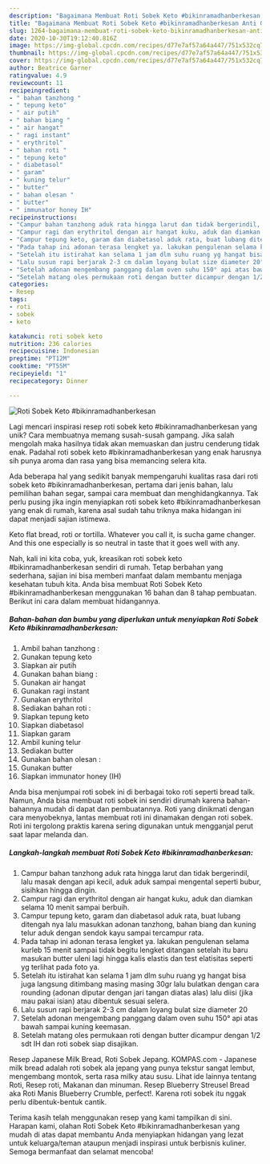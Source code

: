 ```yaml
---
description: "Bagaimana Membuat Roti Sobek Keto #bikinramadhanberkesan Anti Gagal"
title: "Bagaimana Membuat Roti Sobek Keto #bikinramadhanberkesan Anti Gagal"
slug: 1264-bagaimana-membuat-roti-sobek-keto-bikinramadhanberkesan-anti-gagal
date: 2020-10-30T19:12:40.816Z
image: https://img-global.cpcdn.com/recipes/d77e7af57a64a447/751x532cq70/roti-sobek-keto-bikinramadhanberkesan-foto-resep-utama.jpg
thumbnail: https://img-global.cpcdn.com/recipes/d77e7af57a64a447/751x532cq70/roti-sobek-keto-bikinramadhanberkesan-foto-resep-utama.jpg
cover: https://img-global.cpcdn.com/recipes/d77e7af57a64a447/751x532cq70/roti-sobek-keto-bikinramadhanberkesan-foto-resep-utama.jpg
author: Beatrice Garner
ratingvalue: 4.9
reviewcount: 11
recipeingredient:
- " bahan tanzhong "
- " tepung keto"
- " air putih"
- " bahan biang "
- " air hangat"
- " ragi instant"
- " erythritol"
- " bahan roti "
- " tepung keto"
- " diabetasol"
- " garam"
- " kuning telur"
- " butter"
- " bahan olesan "
- " butter"
- " immunator honey IH"
recipeinstructions:
- "Campur bahan tanzhong aduk rata hingga larut dan tidak bergerindil, lalu masak dengan api kecil, aduk aduk sampai mengental seperti bubur, sisihkan hingga dingin."
- "Campur ragi dan erythritol dengan air hangat kuku, aduk dan diamkan selama 10 menit sampai berbuih."
- "Campur tepung keto, garam dan diabetasol aduk rata, buat lubang ditengah nya lalu masukkan adonan tanzhong, bahan biang dan kuning telur aduk dengan sendok kayu sampai tercampur rata."
- "Pada tahap ini adonan terasa lengket ya. lakukan pengulenan selama kurleb 15 menit sampai tidak begitu lengket ditangan setelah itu baru masukan butter uleni lagi hingga kalis elastis dan test elatisitas seperti yg terlihat pada foto ya."
- "Setelah itu istirahat kan selama 1 jam dlm suhu ruang yg hangat bisa juga langsung ditimbang masing masing 30gr lalu bulatkan dengan cara rounding (adonan diputar dengan jari tangan diatas alas) lalu diisi (jika mau pakai isian) atau dibentuk sesuai selera."
- "Lalu susun rapi berjarak 2-3 cm dalam loyang bulat size diameter 20"
- "Setelah adonan mengembang panggang dalam oven suhu 150° api atas bawah sampai kuning keemasan."
- "Setelah matang oles permukaan roti dengan butter dicampur dengan 1/2 sdt IH dan roti sobek siap disajikan."
categories:
- Resep
tags:
- roti
- sobek
- keto

katakunci: roti sobek keto 
nutrition: 236 calories
recipecuisine: Indonesian
preptime: "PT12M"
cooktime: "PT55M"
recipeyield: "1"
recipecategory: Dinner

---
```



![Roti Sobek Keto #bikinramadhanberkesan](https://img-global.cpcdn.com/recipes/d77e7af57a64a447/751x532cq70/roti-sobek-keto-bikinramadhanberkesan-foto-resep-utama.jpg)

Lagi mencari inspirasi resep roti sobek keto #bikinramadhanberkesan yang unik? Cara membuatnya memang susah-susah gampang. Jika salah mengolah maka hasilnya tidak akan memuaskan dan justru cenderung tidak enak. Padahal roti sobek keto #bikinramadhanberkesan yang enak harusnya sih punya aroma dan rasa yang bisa memancing selera kita.

Ada beberapa hal yang sedikit banyak mempengaruhi kualitas rasa dari roti sobek keto #bikinramadhanberkesan, pertama dari jenis bahan, lalu pemilihan bahan segar, sampai cara membuat dan menghidangkannya. Tak perlu pusing jika ingin menyiapkan roti sobek keto #bikinramadhanberkesan yang enak di rumah, karena asal sudah tahu triknya maka hidangan ini dapat menjadi sajian istimewa.

Keto flat bread, roti or tortilla. Whatever you call it, is sucha game changer. And this one especially is so neutral in taste that it goes well with any.


Nah, kali ini kita coba, yuk, kreasikan roti sobek keto #bikinramadhanberkesan sendiri di rumah. Tetap berbahan yang sederhana, sajian ini bisa memberi manfaat dalam membantu menjaga kesehatan tubuh kita. Anda bisa membuat Roti Sobek Keto #bikinramadhanberkesan menggunakan 16 bahan dan 8 tahap pembuatan. Berikut ini cara dalam membuat hidangannya.

<!--inarticleads1-->

##### Bahan-bahan dan bumbu yang diperlukan untuk menyiapkan Roti Sobek Keto #bikinramadhanberkesan:

1. Ambil  bahan tanzhong :
1. Gunakan  tepung keto
1. Siapkan  air putih
1. Gunakan  bahan biang :
1. Gunakan  air hangat
1. Gunakan  ragi instant
1. Gunakan  erythritol
1. Sediakan  bahan roti :
1. Siapkan  tepung keto
1. Siapkan  diabetasol
1. Siapkan  garam
1. Ambil  kuning telur
1. Sediakan  butter
1. Gunakan  bahan olesan :
1. Gunakan  butter
1. Siapkan  immunator honey (IH)


Anda bisa menjumpai roti sobek ini di berbagai toko roti seperti bread talk. Namun, Anda bisa membuat roti sobek ini sendiri dirumah karena bahan-bahannya mudah di dapat dan pembuatannya. Roti yang dinikmati dengan cara menyobeknya, lantas membuat roti ini dinamakan dengan roti sobek. Roti ini tergolong praktis karena sering digunakan untuk mengganjal perut saat lapar melanda dan. 

<!--inarticleads2-->

##### Langkah-langkah membuat Roti Sobek Keto #bikinramadhanberkesan:

1. Campur bahan tanzhong aduk rata hingga larut dan tidak bergerindil, lalu masak dengan api kecil, aduk aduk sampai mengental seperti bubur, sisihkan hingga dingin.
1. Campur ragi dan erythritol dengan air hangat kuku, aduk dan diamkan selama 10 menit sampai berbuih.
1. Campur tepung keto, garam dan diabetasol aduk rata, buat lubang ditengah nya lalu masukkan adonan tanzhong, bahan biang dan kuning telur aduk dengan sendok kayu sampai tercampur rata.
1. Pada tahap ini adonan terasa lengket ya. lakukan pengulenan selama kurleb 15 menit sampai tidak begitu lengket ditangan setelah itu baru masukan butter uleni lagi hingga kalis elastis dan test elatisitas seperti yg terlihat pada foto ya.
1. Setelah itu istirahat kan selama 1 jam dlm suhu ruang yg hangat bisa juga langsung ditimbang masing masing 30gr lalu bulatkan dengan cara rounding (adonan diputar dengan jari tangan diatas alas) lalu diisi (jika mau pakai isian) atau dibentuk sesuai selera.
1. Lalu susun rapi berjarak 2-3 cm dalam loyang bulat size diameter 20
1. Setelah adonan mengembang panggang dalam oven suhu 150° api atas bawah sampai kuning keemasan.
1. Setelah matang oles permukaan roti dengan butter dicampur dengan 1/2 sdt IH dan roti sobek siap disajikan.


Resep Japanese Milk Bread, Roti Sobek Jepang. KOMPAS.com - Japanese milk bread adalah roti sobek ala jepang yang punya tekstur sangat lembut, mengembang montok, serta rasa milky atau susu. Lihat ide lainnya tentang Roti, Resep roti, Makanan dan minuman. Resep Blueberry Streusel Bread aka Roti Manis Blueberry Crumble, perfect!. Karena roti sobek itu nggak perlu dibentuk-bentuk cantik. 

Terima kasih telah menggunakan resep yang kami tampilkan di sini. Harapan kami, olahan Roti Sobek Keto #bikinramadhanberkesan yang mudah di atas dapat membantu Anda menyiapkan hidangan yang lezat untuk keluarga/teman ataupun menjadi inspirasi untuk berbisnis kuliner. Semoga bermanfaat dan selamat mencoba!
